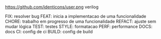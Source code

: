 https://github.com/identicons/user.png
verilog


FIX: resolver bug
FEAT: inicia a implementacao de uma funcionalidade
CHORE: trabalho em progresso de uma funcionalidade
REFACT: ajuste sem mudar lógica
TEST: testes
STYLE: formatacao
PERF: performance
DOCS: docs
CI: config de ci
BUILD: config de build
